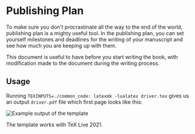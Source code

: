 # Publishing Plan

To make sure you don't procrastinate all the way to the end of the world, publishing plan is a mighty useful tool. In the publishing plan, you can set yourself milestones and deadlines for the writing of your manuscript and see how much you are keeping up with them.

This document is useful to have before you start writing the book, with modification made to the document during the writing process.

## Usage

Running `TEXINPUTS=./common_code: latexmk -lualatex driver.tex` gives us an output `driver.pdf` file which first page looks like this:

![Example output of the template](https://github.com/xvrabcov/md-templates/releases/download/latest/publishing_plan-output.png)

The template works with TeX Live 2021.


